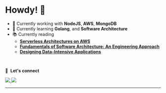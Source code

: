 # Howdy! 👋

- 🔭 Currently working with **NodeJS**, **AWS**, **MongoDB**
- 🌱 Currently learning **Golang**, and **Software Architecture**
- 📚 Currently reading
  - **[Serverless Architectures on AWS](https://www.goodreads.com/book/show/29970427-serverless-architectures-on-aws?ref=nav_sb_ss_1_31)**
  - **[Fundamentals of Software Architecture: An Engineering Approach](https://www.goodreads.com/book/show/44144493-fundamentals-of-software-architecture?ref=nav_sb_ss_1_37)**
  - **[Designing Data-Intensive Applications](https://www.goodreads.com/en/book/show/23463279)**

<!-- <br /> -->

<br />

🔗 &nbsp;**Let's connect**

<div>
    <a target='_blank' href="https://linkedin.com/in/leonardo-nascimento">
        <img src="https://img.shields.io/badge/LinkedIn-0077B5?style=for-the-badge&logo=linkedin&logoColor=white">
    </a>
    <a target='_blank' href="mailto:lnascim86@gmail.com">
        <img src="https://img.shields.io/badge/gmail-c14438?style=for-the-badge&logo=gmail&logoColor=white">
    </a>
</div>

---
